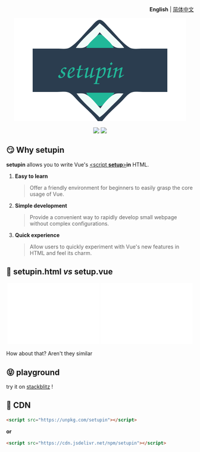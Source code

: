 <p align="right">
  <b>English</b> | <a href="./README.zh-CN.md">简体中文</a>
</p>

<p align="center"><img src="./doc/logo.svg"></p>

<p align="center">
  <a href="https://npmjs.com/package/setupin"><img src="https://img.shields.io/npm/v/setupin?color=orange"></a>
  <a href="https://stackblitz.com/edit/setupin?file=index.html"><img src="https://img.shields.io/badge/Open%20in%20StackBlitz-blue"></a>
</p>

## 😏 Why setupin

**setupin** allows you to write Vue's [\<script **setup**\>](https://vuejs.org/api/sfc-script-setup.html)**in** HTML.

1. **Easy to learn**
   > Offer a friendly environment for beginners to easily grasp the core usage of Vue.
2. **Simple development**
   > Provide a convenient way to rapidly develop small webpage without complex configurations.
3. **Quick experience**
   > Allow users to quickly experiment with Vue's new features in HTML and feel its charm.

## 🤯 setupin.html _vs_ setup.vue

<p align="center">
  <img src="./doc/setup.vue.svg" width="49%">
  <img src="./doc/setupin.html.svg" width="49%">
</p>

How about that? Aren't they similar

## 😝 playground

try it on
[stackblitz](https://stackblitz.com/edit/setupin?file=index.html)
!

## 🥰 CDN

```html
<script src="https://unpkg.com/setupin"></script>
```

**or**

```html
<script src="https://cdn.jsdelivr.net/npm/setupin"></script>
```
